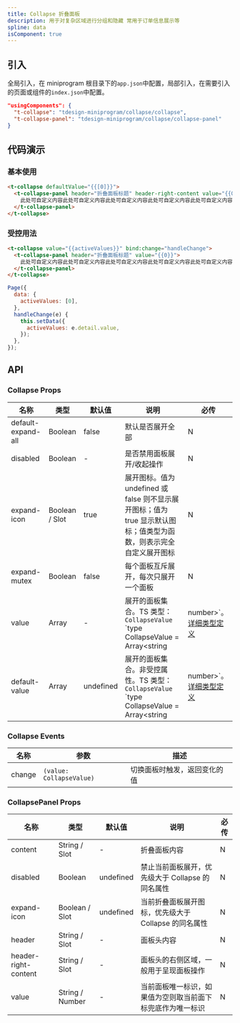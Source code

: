 ```yaml
---
title: Collapse 折叠面板
description: 用于对复杂区域进行分组和隐藏 常用于订单信息展示等
spline: data
isComponent: true
---
```


## 引入

全局引入，在 miniprogram 根目录下的`app.json`中配置，局部引入，在需要引入的页面或组件的`index.json`中配置。

```json
"usingComponents": {
  "t-collapse": "tdesign-miniprogram/collapse/collapse",
  "t-collapse-panel": "tdesign-miniprogram/collapse/collapse-panel"
}
```

## 代码演示

### 基本使用

```html
<t-collapse defaultValue="{{[0]}}">
  <t-collapse-panel header="折叠面板标题" header-right-content value="{{0}}">
    此处可自定义内容此处可自定义内容此处可自定义内容此处可自定义内容此处可自定义内容此处可自定义内容此处可自定义内容此处可自定义内容此处可自定义内容此处可自定义内容此处可自定义内容此处可自定义内容此处可自定义内容此处可自定义内容可自定义内容
  </t-collapse-panel>
</t-collapse>
```

### 受控用法

```html
<t-collapse value="{{activeValues}}" bind:change="handleChange">
  <t-collapse-panel header="折叠面板标题" value="{{0}}">
    此处可自定义内容此处可自定义内容此处可自定义内容此处可自定义内容此处可自定义内容此处可自定义内容此处可自定义内容此处可自定义内容此处可自定义内容此处可自定义内容此处可自定义内容此处可自定义内容此处可自定义内容此处可自定义内容可自定义内容
  </t-collapse-panel>
</t-collapse>
```

```js
Page({
  data: {
    activeValues: [0],
  },
  handleChange(e) {
    this.setData({
      activeValues: e.detail.value,
    });
  },
});

```

## API
### Collapse Props

名称 | 类型 | 默认值 | 说明 | 必传
-- | -- | -- | -- | --
default-expand-all | Boolean | false | 默认是否展开全部 | N
disabled | Boolean | - | 是否禁用面板展开/收起操作 | N
expand-icon | Boolean / Slot | true | 展开图标。值为 undefined 或 false 则不显示展开图标；值为 true 显示默认图标；值类型为函数，则表示完全自定义展开图标 | N
expand-mutex | Boolean | false | 每个面板互斥展开，每次只展开一个面板 | N
value | Array | - | 展开的面板集合。TS 类型：`CollapseValue` `type CollapseValue = Array<string | number>`。[详细类型定义](https://github.com/Tencent/tdesign-miniprogram/tree/develop/src/collapse/type.ts) | N
default-value | Array | undefined | 展开的面板集合。非受控属性。TS 类型：`CollapseValue` `type CollapseValue = Array<string | number>`。[详细类型定义](https://github.com/Tencent/tdesign-miniprogram/tree/develop/src/collapse/type.ts) | N

### Collapse Events

名称 | 参数 | 描述
-- | -- | --
change | `(value: CollapseValue)` | 切换面板时触发，返回变化的值

### CollapsePanel Props

名称 | 类型 | 默认值 | 说明 | 必传
-- | -- | -- | -- | --
content | String / Slot | - | 折叠面板内容 | N
disabled | Boolean | undefined | 禁止当前面板展开，优先级大于 Collapse 的同名属性 | N
expand-icon | Boolean / Slot | undefined | 当前折叠面板展开图标，优先级大于 Collapse 的同名属性 | N
header | String / Slot | - | 面板头内容 | N
header-right-content | String / Slot | - | 面板头的右侧区域，一般用于呈现面板操作 | N
value | String / Number | - | 当前面板唯一标识，如果值为空则取当前面下标兜底作为唯一标识 | N
